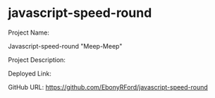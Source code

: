# javascript-speed-round

Project Name:

Javascript-speed-round
"Meep-Meep"

Project Description:

Deployed Link:

GitHub URL: https://github.com/EbonyRFord/javascript-speed-round
